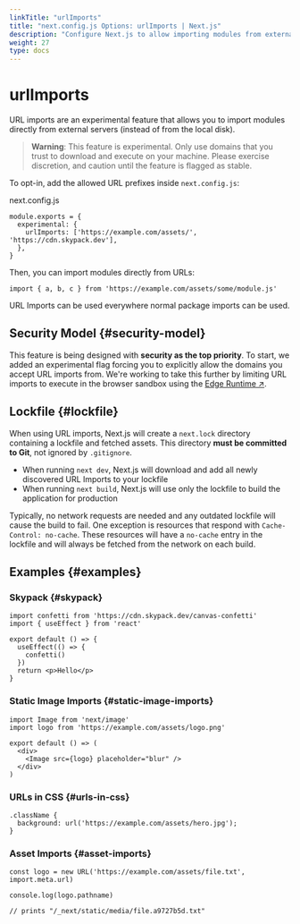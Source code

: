 ```yaml
---
linkTitle: "urlImports"
title: "next.config.js Options: urlImports | Next.js"
description: "Configure Next.js to allow importing modules from external URLs (experimental)."
weight: 27
type: docs
---
```


# urlImports

URL imports are an experimental feature that allows you to import modules directly from external servers (instead of from the local disk).

> **Warning**: This feature is experimental. Only use domains that you trust to download and execute on your machine. Please exercise
> discretion, and caution until the feature is flagged as stable.
> 

To opt-in, add the allowed URL prefixes inside `next.config.js`:


next.config.js
```
module.exports = {
  experimental: {
    urlImports: ['https://example.com/assets/', 'https://cdn.skypack.dev'],
  },
}
```

Then, you can import modules directly from URLs:

```
import { a, b, c } from 'https://example.com/assets/some/module.js'
```

URL Imports can be used everywhere normal package imports can be used.

## Security Model {#security-model}

This feature is being designed with **security as the top priority**. To start, we added an experimental flag forcing you to explicitly allow the domains you accept URL imports from. We're working to take this further by limiting URL imports to execute in the browser sandbox using the [Edge Runtime ↗](https://nextjs.org/docs/app/api-reference/edge.html).

## Lockfile {#lockfile}

When using URL imports, Next.js will create a `next.lock` directory containing a lockfile and fetched assets.
This directory **must be committed to Git**, not ignored by `.gitignore`.

- When running `next dev`, Next.js will download and add all newly discovered URL Imports to your lockfile
- When running `next build`, Next.js will use only the lockfile to build the application for production

Typically, no network requests are needed and any outdated lockfile will cause the build to fail.
One exception is resources that respond with `Cache-Control: no-cache`.
These resources will have a `no-cache` entry in the lockfile and will always be fetched from the network on each build.

## Examples {#examples}

### Skypack {#skypack}

```
import confetti from 'https://cdn.skypack.dev/canvas-confetti'
import { useEffect } from 'react'
 
export default () => {
  useEffect(() => {
    confetti()
  })
  return <p>Hello</p>
}
```

### Static Image Imports {#static-image-imports}

```
import Image from 'next/image'
import logo from 'https://example.com/assets/logo.png'
 
export default () => (
  <div>
    <Image src={logo} placeholder="blur" />
  </div>
)
```

### URLs in CSS {#urls-in-css}

```
.className {
  background: url('https://example.com/assets/hero.jpg');
}
```

### Asset Imports {#asset-imports}

```
const logo = new URL('https://example.com/assets/file.txt', import.meta.url)
 
console.log(logo.pathname)
 
// prints "/_next/static/media/file.a9727b5d.txt"
```
